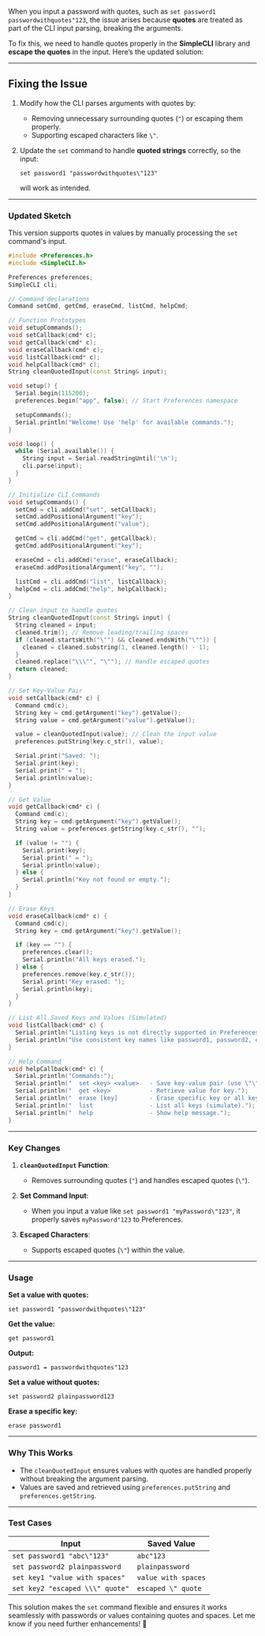 When you input a password with quotes, such as `set password1 passwordwithquotes"123`, the issue arises because **quotes** are treated as part of the CLI input parsing, breaking the arguments.

To fix this, we need to handle quotes properly in the **SimpleCLI** library and **escape the quotes** in the input. Here’s the updated solution:

---

## **Fixing the Issue**

1. Modify how the CLI parses arguments with quotes by:
   - Removing unnecessary surrounding quotes (`"`) or escaping them properly.
   - Supporting escaped characters like `\"`.

2. Update the `set` command to handle **quoted strings** correctly, so the input:
   ```plaintext
   set password1 "passwordwithquotes\"123"
   ```
   will work as intended.

---

### **Updated Sketch**

This version supports quotes in values by manually processing the `set` command's input.

```cpp
#include <Preferences.h>
#include <SimpleCLI.h>

Preferences preferences;
SimpleCLI cli;

// Command declarations
Command setCmd, getCmd, eraseCmd, listCmd, helpCmd;

// Function Prototypes
void setupCommands();
void setCallback(cmd* c);
void getCallback(cmd* c);
void eraseCallback(cmd* c);
void listCallback(cmd* c);
void helpCallback(cmd* c);
String cleanQuotedInput(const String& input);

void setup() {
  Serial.begin(115200);
  preferences.begin("app", false); // Start Preferences namespace

  setupCommands();
  Serial.println("Welcome! Use 'help' for available commands.");
}

void loop() {
  while (Serial.available()) {
    String input = Serial.readStringUntil('\n');
    cli.parse(input);
  }
}

// Initialize CLI Commands
void setupCommands() {
  setCmd = cli.addCmd("set", setCallback);
  setCmd.addPositionalArgument("key");
  setCmd.addPositionalArgument("value");

  getCmd = cli.addCmd("get", getCallback);
  getCmd.addPositionalArgument("key");

  eraseCmd = cli.addCmd("erase", eraseCallback);
  eraseCmd.addPositionalArgument("key", "");

  listCmd = cli.addCmd("list", listCallback);
  helpCmd = cli.addCmd("help", helpCallback);
}

// Clean input to handle quotes
String cleanQuotedInput(const String& input) {
  String cleaned = input;
  cleaned.trim(); // Remove leading/trailing spaces
  if (cleaned.startsWith("\"") && cleaned.endsWith("\"")) {
    cleaned = cleaned.substring(1, cleaned.length() - 1);
  }
  cleaned.replace("\\\"", "\""); // Handle escaped quotes
  return cleaned;
}

// Set Key-Value Pair
void setCallback(cmd* c) {
  Command cmd(c);
  String key = cmd.getArgument("key").getValue();
  String value = cmd.getArgument("value").getValue();

  value = cleanQuotedInput(value); // Clean the input value
  preferences.putString(key.c_str(), value);

  Serial.print("Saved: ");
  Serial.print(key);
  Serial.print(" = ");
  Serial.println(value);
}

// Get Value
void getCallback(cmd* c) {
  Command cmd(c);
  String key = cmd.getArgument("key").getValue();
  String value = preferences.getString(key.c_str(), "");

  if (value != "") {
    Serial.print(key);
    Serial.print(" = ");
    Serial.println(value);
  } else {
    Serial.println("Key not found or empty.");
  }
}

// Erase Keys
void eraseCallback(cmd* c) {
  Command cmd(c);
  String key = cmd.getArgument("key").getValue();

  if (key == "") {
    preferences.clear();
    Serial.println("All keys erased.");
  } else {
    preferences.remove(key.c_str());
    Serial.print("Key erased: ");
    Serial.println(key);
  }
}

// List All Saved Keys and Values (Simulated)
void listCallback(cmd* c) {
  Serial.println("Listing keys is not directly supported in Preferences.");
  Serial.println("Use consistent key names like password1, password2, etc.");
}

// Help Command
void helpCallback(cmd* c) {
  Serial.println("Commands:");
  Serial.println("  set <key> <value>   - Save key-value pair (use \"\" for quotes).");
  Serial.println("  get <key>           - Retrieve value for key.");
  Serial.println("  erase [key]         - Erase specific key or all keys.");
  Serial.println("  list                - List all keys (simulate).");
  Serial.println("  help                - Show help message.");
}
```

---

### **Key Changes**
1. **`cleanQuotedInput` Function**:
   - Removes surrounding quotes (`"`) and handles escaped quotes (`\"`).

2. **Set Command Input**:
   - When you input a value like `set password1 "myPassword\"123"`, it properly saves `myPassword"123` to Preferences.

3. **Escaped Characters**:
   - Supports escaped quotes (`\"`) within the value.

---

### **Usage**

**Set a value with quotes:**
```plaintext
set password1 "passwordwithquotes\"123"
```

**Get the value:**
```plaintext
get password1
```

**Output:**
```plaintext
password1 = passwordwithquotes"123
```

**Set a value without quotes:**
```plaintext
set password2 plainpassword123
```

**Erase a specific key:**
```plaintext
erase password1
```

---

### **Why This Works**
- The `cleanQuotedInput` ensures values with quotes are handled properly without breaking the argument parsing.
- Values are saved and retrieved using `preferences.putString` and `preferences.getString`.

---

### **Test Cases**
| Input                           | Saved Value             |
|---------------------------------|-------------------------|
| `set password1 "abc\"123"`      | `abc"123`              |
| `set password2 plainpassword`   | `plainpassword`         |
| `set key1 "value with spaces"`  | `value with spaces`     |
| `set key2 "escaped \\\" quote"` | `escaped \" quote`      |

This solution makes the `set` command flexible and ensures it works seamlessly with passwords or values containing quotes and spaces. Let me know if you need further enhancements! 🚀